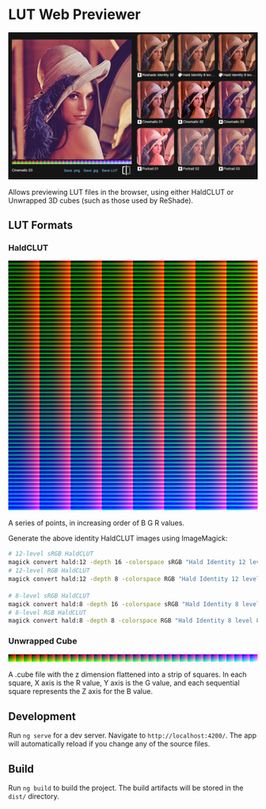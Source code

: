 # LUT Web Previewer

![Preview](./.github/preview.png)

Allows previewing LUT files in the browser, using either HaldCLUT or Unwrapped 3D cubes (such as those used by ReShade).

## LUT Formats

### HaldCLUT

![Identity](./.github/Hald%20Identity%208%20level%208%20bit.png)

A series of points, in increasing order of B G R values.

Generate the above identity HaldCLUT images using ImageMagick:

```bash
# 12-level sRGB HaldCLUT
magick convert hald:12 -depth 16 -colorspace sRGB "Hald Identity 12 level 16 bit.png"
# 12-level RGB HaldCLUT
magick convert hald:12 -depth 8 -colorspace RGB "Hald Identity 12 level 8 bit.png"

# 8-level sRGB HaldCLUT
magick convert hald:8 -depth 16 -colorspace sRGB "Hald Identity 8 level 16 bit.png"
# 8-level RGB HaldCLUT
magick convert hald:8 -depth 8 -colorspace RGB "Hald Identity 8 level 8 bit.png"
```

### Unwrapped Cube

![Identity](./.github/Reshade%20Identity%2032.png)

A .cube file with the z dimension flattened into a strip of squares.
In each square, X axis is the R value, Y axis is the G value, and each sequential square represents the Z axis for the B value.

## Development

Run `ng serve` for a dev server. Navigate to `http://localhost:4200/`. The app will automatically reload if you change any of the source files.

## Build

Run `ng build` to build the project. The build artifacts will be stored in the `dist/` directory.
